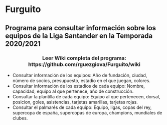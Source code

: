 #  Furguito
## <b>Programa para consultar información sobre los equipos de la Liga Santander en la Temporada 2020/2021</b>

<H3 align="center">Leer Wiki completa del programa:<br>
https://github.com/rguezgiova/Furguito/wiki
 </H3>
 
 <ul>
 <li>
 Consultar información de los equipos: Año de fundación, ciudad, número de socios, presupuesto, estadio en el que juegan, colores.
  <li>
   Consultar información de los estadios de cada equipo: Nombre, capacidad, equipo al que pertenece, año de construcción.
   <li>
    Consultar la plantilla de cada equipo: Equipo al que pertenecen, dorsal, posicion, goles, asistencias, tarjetas amarillas, tarjetas rojas.
    <li>
     Consultar el palmarés de cada equipo: Equipo, ligas, copas del rey, supercopa de españa, supercopas de europa, champions, mundiales de clubes.
